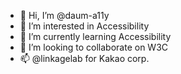 - 👋 Hi, I’m @daum-a11y
- 👀 I’m interested in Accessibility
- 🌱 I’m currently learning Accessibility
- 💞️ I’m looking to collaborate on W3C
- 📫 @linkagelab for Kakao corp.
